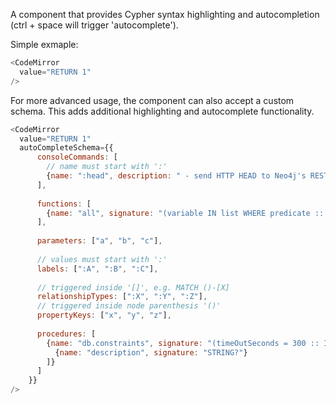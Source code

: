 A component that provides Cypher syntax highlighting and autocompletion (ctrl + space will trigger 'autocomplete').

Simple exmaple:
```javascript
<CodeMirror
  value="RETURN 1"
/>
```

For more advanced usage, the component can also accept a custom schema. This adds additional highlighting and autocomplete functionality.

```javascript
<CodeMirror
  value="RETURN 1"
  autoCompleteSchema={{
      consoleCommands: [
        // name must start with ':'
        {name: ":head", description: " - send HTTP HEAD to Neo4j's REST interface"}
      ],
      
      functions: [
        {name: "all", signature: "(variable IN list WHERE predicate :: ANY) :: (BOOLEAN)"}
      ],
      
      parameters: ["a", "b", "c"],
      
      // values must start with ':'
      labels: [":A", ":B", ":C"],
      
      // triggered inside '[]', e.g. MATCH ()-[X]
      relationshipTypes: [":X", ":Y", ":Z"],
      // triggered inside node parenthesis '()'
      propertyKeys: ["x", "y", "z"],
      
      procedures: [
        {name: "db.constraints", signature: "(timeOutSeconds = 300 :: INTEGER?) :: VOID", returnItems: [
          {name: "description", signature: "STRING?"}
        ]}
      ]
    }}
/>
```
